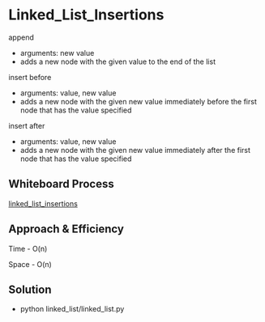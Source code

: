 # Linked_List_Insertions
<!-- Description of the challenge -->
append
- arguments: new value
- adds a new node with the given value to the end of the list

insert before
- arguments: value, new value
- adds a new node with the given new value immediately before the first node that has the value specified

insert after
- arguments: value, new value
- adds a new node with the given new value immediately after the first node that has the value specified
## Whiteboard Process
<!-- Embedded whiteboard image -->
[linked_list_insertions](../linked_list/codeChallenge6.png)
## Approach & Efficiency
<!-- What approach did you take? Why? What is the Big O space/time for this approach? -->

Time - O(n)

Space - O(n)
## Solution
<!-- Show how to run your code, and examples of it in action -->

- python linked_list/linked_list.py

